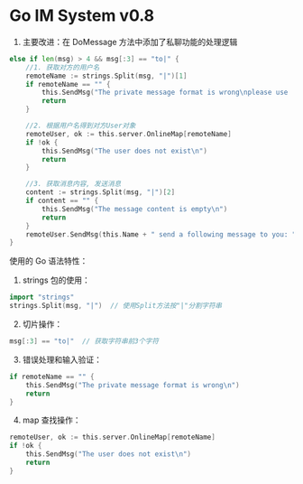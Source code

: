 # Go IM System v0.8

1. 主要改进：在 DoMessage 方法中添加了私聊功能的处理逻辑

```go
else if len(msg) > 4 && msg[:3] == "to|" {
    //1. 获取对方的用户名
    remoteName := strings.Split(msg, "|")[1]
    if remoteName == "" {
        this.SendMsg("The private message format is wrong\nplease use 'to|username|message'\n")
        return
    }

    //2. 根据用户名得到对方User对象
    remoteUser, ok := this.server.OnlineMap[remoteName]
    if !ok {
        this.SendMsg("The user does not exist\n")
        return
    }

    //3. 获取消息内容, 发送消息
    content := strings.Split(msg, "|")[2]
    if content == "" {
        this.SendMsg("The message content is empty\n")
        return
    }
    remoteUser.SendMsg(this.Name + " send a following message to you: " + content + "\n")
}
```

使用的 Go 语法特性：

1. strings 包的使用：
```go
import "strings"
strings.Split(msg, "|")  // 使用Split方法按"|"分割字符串
```

2. 切片操作：
```go
msg[:3] == "to|"  // 获取字符串前3个字符
```

3. 错误处理和输入验证：
```go
if remoteName == "" {
    this.SendMsg("The private message format is wrong\n")
    return
}
```

4. map 查找操作：
```go
remoteUser, ok := this.server.OnlineMap[remoteName]
if !ok {
    this.SendMsg("The user does not exist\n")
    return
}
```
